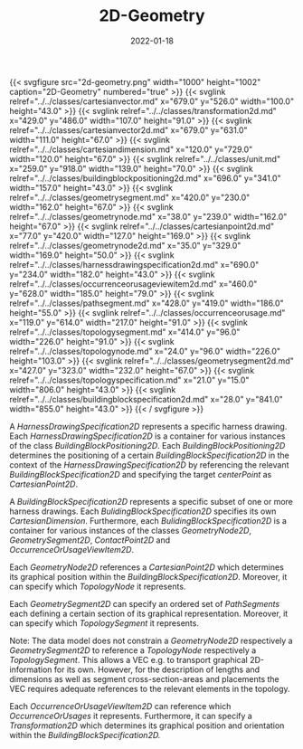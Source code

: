 ﻿---
title: 2D-Geometry
toc: false
type: specs
layout: diagram
date: "2022-01-18"
draft: false
specification: VEC
version: 1.2.2
documentType: "Recommendation"
elementType: Diagram
classes:
  - CartesianVector
  - Transformation2D
  - CartesianVector2D
  - CartesianDimension
  - Unit
  - BuildingBlockPositioning2D
  - GeometrySegment
  - GeometryNode
  - CartesianPoint2D
  - GeometryNode2D
  - HarnessDrawingSpecification2D
  - OccurrenceOrUsageViewItem2D
  - PathSegment
  - OccurrenceOrUsage
  - TopologySegment
  - TopologyNode
  - GeometrySegment2D
  - TopologySpecification
  - BuildingBlockSpecification2D
menu:
  VEC-1.2.2:    
    parent: topology-and-geometry
    identifier: topology-and-geometry/2d-geometry
    weight: 1008005 

# Prev/next pager order (if `docs_section_pager` enabled in `params.toml`)
weight: 1008005
---
{{< svgfigure src="2d-geometry.png" width="1000" height="1002" caption="2D-Geometry" numbered="true" >}}
  {{< svglink relref="../../classes/cartesianvector.md" x="679.0" y="526.0" width="100.0" height="43.0" >}}
  {{< svglink relref="../../classes/transformation2d.md" x="429.0" y="486.0" width="107.0" height="91.0" >}}
  {{< svglink relref="../../classes/cartesianvector2d.md" x="679.0" y="631.0" width="111.0" height="67.0" >}}
  {{< svglink relref="../../classes/cartesiandimension.md" x="120.0" y="729.0" width="120.0" height="67.0" >}}
  {{< svglink relref="../../classes/unit.md" x="259.0" y="918.0" width="139.0" height="70.0" >}}
  {{< svglink relref="../../classes/buildingblockpositioning2d.md" x="696.0" y="341.0" width="157.0" height="43.0" >}}
  {{< svglink relref="../../classes/geometrysegment.md" x="420.0" y="230.0" width="162.0" height="67.0" >}}
  {{< svglink relref="../../classes/geometrynode.md" x="38.0" y="239.0" width="162.0" height="67.0" >}}
  {{< svglink relref="../../classes/cartesianpoint2d.md" x="77.0" y="420.0" width="127.0" height="169.0" >}}
  {{< svglink relref="../../classes/geometrynode2d.md" x="35.0" y="329.0" width="169.0" height="50.0" >}}
  {{< svglink relref="../../classes/harnessdrawingspecification2d.md" x="690.0" y="234.0" width="182.0" height="43.0" >}}
  {{< svglink relref="../../classes/occurrenceorusageviewitem2d.md" x="460.0" y="628.0" width="185.0" height="79.0" >}}
  {{< svglink relref="../../classes/pathsegment.md" x="428.0" y="419.0" width="186.0" height="55.0" >}}
  {{< svglink relref="../../classes/occurrenceorusage.md" x="119.0" y="614.0" width="217.0" height="91.0" >}}
  {{< svglink relref="../../classes/topologysegment.md" x="414.0" y="96.0" width="226.0" height="91.0" >}}
  {{< svglink relref="../../classes/topologynode.md" x="24.0" y="96.0" width="226.0" height="103.0" >}}
  {{< svglink relref="../../classes/geometrysegment2d.md" x="427.0" y="323.0" width="232.0" height="67.0" >}}
  {{< svglink relref="../../classes/topologyspecification.md" x="21.0" y="15.0" width="806.0" height="43.0" >}}
  {{< svglink relref="../../classes/buildingblockspecification2d.md" x="28.0" y="841.0" width="855.0" height="43.0" >}}
{{< / svgfigure >}}
<p> A <i>HarnessDrawingSpecification2D</i> represents a specific harness drawing. Each <i>HarnessDrawingSpecification2D</i> is a container for various instances of the class <i>BuildingBlockPositioning2D</i>. Each <i>BuildingBlockPositioning2D</i> determines the positioning of a certain <i>BuildingBlockSpecification2D</i> in the context of the <i>HarnessDrawingSpecification2D</i> by referencing the relevant <i>BuildingBlockSpecification2D</i> and specifying the target <i>centerPoint</i> as <i>CartesianPoint2D</i>.      </p>      <p> A <i>BuildingBlockSpecification2D</i> represents a specific subset of one or more harness drawings. Each <i>BulidingBlockSpecification2D</i> specifies its own <i>CartesianDimension</i>. Furthermore, each <i>BulidingBlockSpecification2D</i> is a container for various instances of the classes <i>GeometryNode2D</i>, <i>GeometrySegment2D</i>, <i>ContactPoint2D</i> and <i>OccurrenceOrUsageViewItem2D</i>.      </p>      <p> Each <i>GeometryNode2D</i> references a <i>CartesianPoint2D</i> which determines its graphical position within the <i>BuildingBlockSpecification2D</i>. Moreover, it can specify which <i>TopologyNode</i> it represents.      </p>      <p> Each <i>GeometrySegment2D</i> can specify an ordered set of <i>PathSegments</i> each defining a certain section of its graphical representation. Moreover, it can specify which <i>TopologySegment</i> it represents.      </p>      <p> Note: The data model does not constrain a <i>GeometryNode2D</i> respectively a <i>GeometrySegment2D</i> to reference a <i>TopologyNode</i> respectively a <i>TopologySegment</i>. This allows a VEC e.g. to transport graphical 2D-information for its own. However, for the description of lengths and dimensions as well as segment cross-section-areas and placements the VEC requires adequate references to the relevant elements in the topology.      </p>      <p> Each <i>OccurrenceOrUsageViewItem2D</i> can reference which <i>OccurrenceOrUsages</i> it represents. Furthermore, it can specify a <i>Transformation2D</i> which determines its graphical position and orientation within the <i>BuildingBlockSpecification2D.</i>      </p>